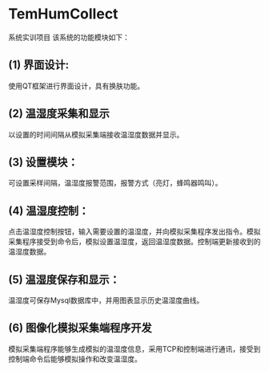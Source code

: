 # TemHumCollect
系统实训项目
该系统的功能模块如下：
## (1)	界面设计:
使用QT框架进行界面设计，具有换肤功能。
## (2)	温湿度采集和显示
以设置的时间间隔从模拟采集端接收温湿度数据并显示。
## (3)	设置模块：
可设置采样间隔，温湿度报警范围，报警方式（亮灯，蜂鸣器鸣叫）。 
## (4)	温湿度控制：
点击温湿度控制按钮，输入需要设置的温湿度，并向模拟采集程序发出指令。模拟采集程序接受到命令后，模拟设置温湿度，返回温湿度数据。控制端更新接收到的温湿度数据。 
## (5)	温湿度保存和显示：
温湿度可保存Mysql数据库中，并用图表显示历史温湿度曲线。
## (6)	图像化模拟采集端程序开发
模拟采集端程序能够生成模拟的温湿度信息，采用TCP和控制端进行通讯，接受到控制端命令后能够模拟操作和改变温湿度。
